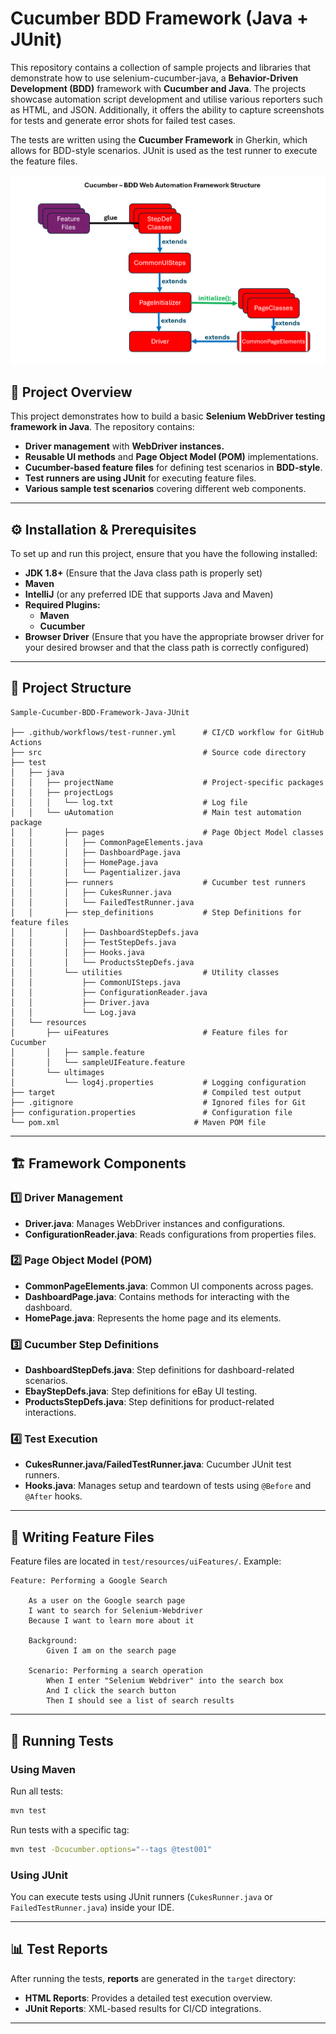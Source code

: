 
# Cucumber BDD Framework (Java + JUnit)

This repository contains a collection of sample projects and libraries that demonstrate how to use selenium-cucumber-java, a **Behavior-Driven Development (BDD)** framework with **Cucumber and Java**. The projects showcase automation script development and utilise various reporters such as HTML, and JSON. Additionally, it offers the ability to capture screenshots for tests and generate error shots for failed test cases.

The tests are written using the **Cucumber Framework** in Gherkin, which allows for BDD-style scenarios. JUnit is used as the test runner to execute the feature files.

![Framework Structure](https://raw.githubusercontent.com/HsynHsyn/Cucumber-BDD-Framework-Java-JUnit/a2b58588f024d3eb978511cf773274a9fd76b3a7/BDD_frameworkStructure.png)

## 📌 Project Overview

This project demonstrates how to build a basic **Selenium WebDriver testing framework in Java**. The repository contains:

- **Driver management** with **WebDriver instances.**
- **Reusable UI methods** and **Page Object Model (POM)** implementations.
- **Cucumber-based feature files** for defining test scenarios in **BDD-style**.
- **Test runners are using JUnit** for executing feature files.
- **Various sample test scenarios** covering different web components.

---

## ⚙️ Installation & Prerequisites

To set up and run this project, ensure that you have the following installed:

- **JDK 1.8+** (Ensure that the Java class path is properly set)
- **Maven**&#x20;
- **IntelliJ** (or any preferred IDE that supports Java and Maven)
- **Required Plugins:**
  - **Maven**
  - **Cucumber**
- **Browser Driver** (Ensure that you have the appropriate browser driver for your desired browser and that the class path is correctly configured)

---

## 📂 Project Structure

```
Sample-Cucumber-BDD-Framework-Java-JUnit

├── .github/workflows/test-runner.yml      # CI/CD workflow for GitHub Actions
├── src                                    # Source code directory 
├── test
│   ├── java
│   │   ├── projectName                    # Project-specific packages
│   │   ├── projectLogs
│   │   │   └── log.txt                    # Log file
│   │   └── uAutomation                    # Main test automation package
│   │       ├── pages                      # Page Object Model classes
│   │       │   ├── CommonPageElements.java
│   │       │   ├── DashboardPage.java
│   │       │   ├── HomePage.java
│   │       │   └── Pagentializer.java
│   │       ├── runners                    # Cucumber test runners
│   │       │   ├── CukesRunner.java
│   │       │   └── FailedTestRunner.java
│   │       ├── step_definitions           # Step Definitions for feature files
│   │       │   ├── DashboardStepDefs.java
│   │       │   ├── TestStepDefs.java
│   │       │   ├── Hooks.java
│   │       │   └── ProductsStepDefs.java
│   │       └── utilities                  # Utility classes
│   │           ├── CommonUISteps.java
│   │           ├── ConfigurationReader.java
│   │           ├── Driver.java
│   │           └── Log.java
│   └── resources
│       ├── uiFeatures                     # Feature files for Cucumber
│       │   ├── sample.feature
│       │   └── sampleUIFeature.feature
│       └── ultimages
│           └── log4j.properties           # Logging configuration
├── target                                 # Compiled test output
├── .gitignore                             # Ignored files for Git
├── configuration.properties               # Configuration file
└── pom.xml                              # Maven POM file
```

---

## 🏗 Framework Components

### 1️⃣ Driver Management

- **Driver.java**: Manages WebDriver instances and configurations.
- **ConfigurationReader.java**: Reads configurations from properties files.

### 2️⃣ Page Object Model (POM)

- **CommonPageElements.java**: Common UI components across pages.
- **DashboardPage.java**: Contains methods for interacting with the dashboard.
- **HomePage.java**: Represents the home page and its elements.

### 3️⃣ Cucumber Step Definitions

- **DashboardStepDefs.java**: Step definitions for dashboard-related scenarios.
- **EbayStepDefs.java**: Step definitions for eBay UI testing.
- **ProductsStepDefs.java**: Step definitions for product-related interactions.

### 4️⃣ Test Execution

- **CukesRunner.java/FailedTestRunner.java**: Cucumber JUnit test runners.
- **Hooks.java**: Manages setup and teardown of tests using `@Before` and `@After` hooks.

---

## 📝 Writing Feature Files

Feature files are located in `test/resources/uiFeatures/`. Example:

```gherkin
Feature: Performing a Google Search

    As a user on the Google search page
    I want to search for Selenium-Webdriver
    Because I want to learn more about it

    Background:
        Given I am on the search page

    Scenario: Performing a search operation
        When I enter "Selenium Webdriver" into the search box
        And I click the search button
        Then I should see a list of search results
```

---

## 🚀 Running Tests

### Using Maven

Run all tests:

```sh
mvn test
```

Run tests with a specific tag:

```sh
mvn test -Dcucumber.options="--tags @test001"
```

### Using JUnit

You can execute tests using JUnit runners (`CukesRunner.java` or `FailedTestRunner.java`) inside your IDE.

---

## 📊 Test Reports

After running the tests, **reports** are generated in the `target` directory:

- **HTML Reports**: Provides a detailed test execution overview.
- **JUnit Reports**: XML-based results for CI/CD integrations.

---

